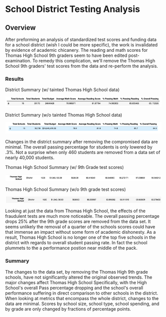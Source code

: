 # School District Testing Analysis

## Overview

After preforming an analysis of standardized test scores and funding data for a school district (wish I could be more specific), the work is invalidated by evidence of academic chicanery. The reading and math scores for Thomas High School 9th graders seem to have been edited post-examination. To remedy this complication, we'll remove the Thomas High School 9th graders' test scores from the data and re-perform the analysis.

### Results

District Summary (w/ tainted Thomas High School data)

![district sum dirty](https://github.com/watsonlarry/Schoool_District_Analysis/blob/main/Resources/district%20data%20tainted.png)

District Summary (w/o tainted Thomas High School data)

![district sum clean](https://github.com/watsonlarry/Schoool_District_Analysis/blob/main/Resources/district%20data%20clean.png)
  
  Changes in the district summary after removing the compromised data are minimal. The overall passing percentage for students is only lowered by .3%. Not a surprise when only 460 students are removed from a data set of nearly 40,000 students.
  
Thomas High School Summary (w/ 9th Grade test scores)

![thomas dirty](https://github.com/watsonlarry/Schoool_District_Analysis/blob/main/Resources/thomas%20dirty.png)

Thomas High School Summary (w/o 9th grade test scores)

![thomas clean](https://github.com/watsonlarry/Schoool_District_Analysis/blob/main/Resources/thomas%20clean.png)

Looking at just the data from Thomas High School, the effects of the fraudulent tests are much more noticeable. The overall passing percentage drops 25% after the 9th grade scores are removed from the data set. It seems unlikely the removal of a quarter of the schools scores could have that immense an impact without some form of academic dishonesty. As a result, Thomas High School is no longer one of the top five schools in the district with regards to overall student passing rate. In fact the school plummets to the a performance postion near middle of the pack.

### Summary

The changes to the data set, by removing the Thomas High 9th grade schools, have not significantly altered the original observed trends. The major changes affect Thomas High School Specifically, with the High School's overall Pass percentage dropping and the school's overall performance suffering in direct comparison to other schools in the district. When looking at metrics that encompass the whole district, changes to the data are minimal. Scores by school size, school type, school spending, and by grade are only changed by fractions of percentage points. 
